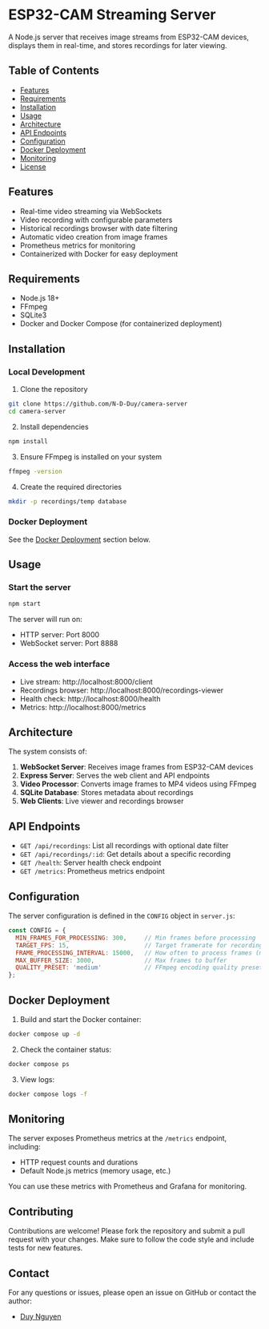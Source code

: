 # ESP32-CAM Streaming Server

A Node.js server that receives image streams from ESP32-CAM devices, displays them in real-time, and stores recordings for later viewing.

## Table of Contents

- [Features](#features)
- [Requirements](#requirements)
- [Installation](#installation)
- [Usage](#usage)
- [Architecture](#architecture)
- [API Endpoints](#api-endpoints)
- [Configuration](#configuration)
- [Docker Deployment](#docker-deployment)
- [Monitoring](#monitoring)
- [License](#license)

## Features

- Real-time video streaming via WebSockets
- Video recording with configurable parameters
- Historical recordings browser with date filtering
- Automatic video creation from image frames
- Prometheus metrics for monitoring
- Containerized with Docker for easy deployment

## Requirements

- Node.js 18+
- FFmpeg
- SQLite3
- Docker and Docker Compose (for containerized deployment)

## Installation

### Local Development

1. Clone the repository
```bash
git clone https://github.com/N-D-Duy/camera-server
cd camera-server
```

2. Install dependencies
```bash
npm install
```

3. Ensure FFmpeg is installed on your system
```bash
ffmpeg -version
```

4. Create the required directories
```bash
mkdir -p recordings/temp database
```

### Docker Deployment

See the [Docker Deployment](#docker-deployment) section below.

## Usage

### Start the server

```bash
npm start
```

The server will run on:
- HTTP server: Port 8000
- WebSocket server: Port 8888

### Access the web interface

- Live stream: http://localhost:8000/client
- Recordings browser: http://localhost:8000/recordings-viewer
- Health check: http://localhost:8000/health
- Metrics: http://localhost:8000/metrics

## Architecture

The system consists of:

1. **WebSocket Server**: Receives image frames from ESP32-CAM devices
2. **Express Server**: Serves the web client and API endpoints
3. **Video Processor**: Converts image frames to MP4 videos using FFmpeg
4. **SQLite Database**: Stores metadata about recordings
5. **Web Clients**: Live viewer and recordings browser

## API Endpoints

- `GET /api/recordings`: List all recordings with optional date filter
- `GET /api/recordings/:id`: Get details about a specific recording
- `GET /health`: Server health check endpoint
- `GET /metrics`: Prometheus metrics endpoint

## Configuration

The server configuration is defined in the `CONFIG` object in `server.js`:

```javascript
const CONFIG = {
  MIN_FRAMES_FOR_PROCESSING: 300,     // Min frames before processing
  TARGET_FPS: 15,                     // Target framerate for recordings
  FRAME_PROCESSING_INTERVAL: 15000,   // How often to process frames (ms)
  MAX_BUFFER_SIZE: 3000,              // Max frames to buffer
  QUALITY_PRESET: 'medium'            // FFmpeg encoding quality preset
};
```

## Docker Deployment

1. Build and start the Docker container:
```bash
docker compose up -d
```

2. Check the container status:
```bash
docker compose ps
```

3. View logs:
```bash
docker compose logs -f
```

## Monitoring

The server exposes Prometheus metrics at the `/metrics` endpoint, including:
- HTTP request counts and durations
- Default Node.js metrics (memory usage, etc.)

You can use these metrics with Prometheus and Grafana for monitoring.

## Contributing
Contributions are welcome! Please fork the repository and submit a pull request with your changes.
Make sure to follow the code style and include tests for new features.

## Contact
For any questions or issues, please open an issue on GitHub or contact the author:
- [Duy Nguyen](mailto:nguyenducduypc160903@gmail.com)